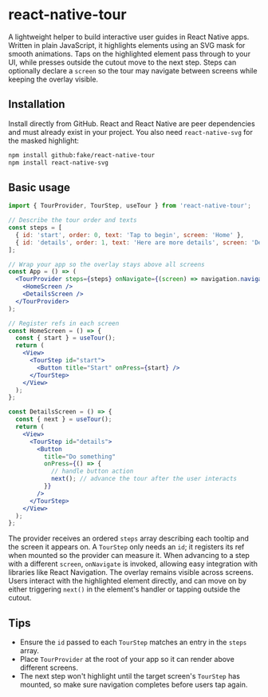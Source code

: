 # react-native-tour

A lightweight helper to build interactive user guides in React Native apps. Written in
plain JavaScript, it highlights elements using an SVG mask for smooth animations. Taps on the
highlighted element pass through to your UI, while presses outside the cutout move to the next step.
Steps can optionally declare a `screen` so the tour may navigate between screens while keeping the
overlay visible.

## Installation

Install directly from GitHub. React and React Native are peer dependencies and
must already exist in your project. You also need `react-native-svg` for the
masked highlight:

```bash
npm install github:fake/react-native-tour
npm install react-native-svg
```

## Basic usage

```jsx
import { TourProvider, TourStep, useTour } from 'react-native-tour';

// Describe the tour order and texts
const steps = [
  { id: 'start', order: 0, text: 'Tap to begin', screen: 'Home' },
  { id: 'details', order: 1, text: 'Here are more details', screen: 'Details' },
];

// Wrap your app so the overlay stays above all screens
const App = () => (
  <TourProvider steps={steps} onNavigate={(screen) => navigation.navigate(screen)}>
    <HomeScreen />
    <DetailsScreen />
  </TourProvider>
);

// Register refs in each screen
const HomeScreen = () => {
  const { start } = useTour();
  return (
    <View>
      <TourStep id="start">
        <Button title="Start" onPress={start} />
      </TourStep>
    </View>
  );
};

const DetailsScreen = () => {
  const { next } = useTour();
  return (
    <View>
      <TourStep id="details">
        <Button
          title="Do something"
          onPress={() => {
            // handle button action
            next(); // advance the tour after the user interacts
          }}
        />
      </TourStep>
    </View>
  );
};
```

The provider receives an ordered `steps` array describing each tooltip and the
screen it appears on. A `TourStep` only needs an `id`; it registers its ref when
mounted so the provider can measure it. When advancing to a step with a
different `screen`, `onNavigate` is invoked, allowing easy integration with
libraries like React Navigation. The overlay remains visible across screens.
Users interact with the highlighted element directly, and can move on by either
triggering `next()` in the element's handler or tapping outside the cutout.

## Tips

- Ensure the `id` passed to each `TourStep` matches an entry in the `steps`
  array.
- Place `TourProvider` at the root of your app so it can render above different
  screens.
- The next step won't highlight until the target screen's `TourStep` has
  mounted, so make sure navigation completes before users tap again.
